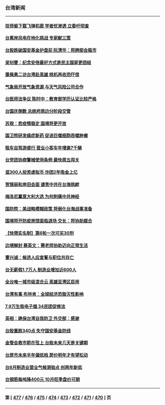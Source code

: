 ### 台湾新闻
---
#### [技师偷下载飞弹机密 学者忧渗透 立委吁彻查](../../pages/ncid1349361/n13833116.md) 
#### [台离岸风电在地化挑战 专家献三策](../../pages/ncid1349361/n13833093.md) 
#### [台股跌破国安基金护盘前 阮清华：将跨部会稳市](../../pages/ncid1349361/n13833023.md) 
#### [吴钊燮：纪念安倍最好方式是民主国家更团结](../../pages/ncid1349361/n13833098.md) 
#### [蓬佩奥二访台湾赴高雄 桃机再收恐吓信](../../pages/ncid1349361/n13832984.md) 
#### [气象局开放气象资源 与天气风险公司合作](../../pages/ncid1349361/n13833101.md) 
#### [台医师法争议 陈时中：教育部学历认证比较严格](../../pages/ncid1349361/n13833103.md) 
#### [台国庆倒数 总统府周边分阶段交管](../../pages/ncid1349361/n13833113.md) 
#### [苏揆：若疫情稳定 国境将更开放](../../pages/ncid1349361/n13833053.md) 
#### [国卫院研发癌症新药 促进巨噬细胞吞噬肿瘤](../../pages/ncid1349361/n13833121.md) 
#### [租车自驾游盛行 营业小客车年增逾7千辆](../../pages/ncid1349361/n13833119.md) 
#### [台党团协商警械使用条例 最快周五闯关](../../pages/ncid1349361/n13833120.md) 
#### [诓300人投资虚拟币 诈团2年吸金上亿](../../pages/ncid1349361/n13833114.md) 
#### [贺锦丽和岸田会面 谴责中共在台海挑衅](../../pages/ncid1349361/n13833009.md) 
#### [梅洛尼赢意大利大选 为何刺痛中共神经](../../pages/ncid1349361/n13833003.md) 
#### [国防院：美战略模糊政策 将弱化台海战事准备](../../pages/ncid1349361/n13833077.md) 
#### [国境将开防疫旅馆面临退场 交长：将协助媒合](../../pages/ncid1349361/n13833081.md) 
#### [【快筛实名制】第6轮一次可买30剂](../../pages/ncid1349361/n13833057.md) 
#### [边境解封 蔡英文：需老师协助迈向正常生活](../../pages/ncid1349361/n13833082.md) 
#### [曹兴诚：候选人应宣誓与职位共存亡](../../pages/ncid1349361/n13833079.md) 
#### [台无薪假1.7万人 制造业增加近600人](../../pages/ncid1349361/n13833083.md) 
#### [全台唯一城市级混合云 高雄亚湾区启用](../../pages/ncid1349361/n13833058.md) 
#### [台湾有事 布林肯：全球经济恐毁灭性影响](../../pages/ncid1349361/n13832982.md) 
#### [7.9万生吸电子烟 34民团促修法](../../pages/ncid1349361/n13833063.md) 
#### [英相：确保台湾自我防卫 外交部：感谢](../../pages/ncid1349361/n13832980.md) 
#### [台股重跌340点 失守国安基金防线](../../pages/ncid1349361/n13832978.md) 
#### [金管会救市箭在弦上 台股未来几天是关键期](../../pages/ncid1349361/n13833021.md) 
#### [台房市未来半年偏低档 房价明年才有望松动](../../pages/ncid1349361/n13832975.md) 
#### [台8月制造业营业气候测验点 创两年新低](../../pages/ncid1349361/n13832966.md) 
#### [台钢筋每吨降400元 10月旺季盘价可期](../../pages/ncid1349361/n13832959.md) 

---
#### 第 [ [477](./477.md) / [476](./476.md) / [475](./475.md) / [474](./474.md) / [473](./473.md) / [472](./472.md) / [471](./471.md) / [470](./470.md) ] 页
